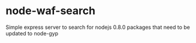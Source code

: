 node-waf-search
===============

Simple express server to search for nodejs 0.8.0 packages that need to be updated to node-gyp